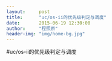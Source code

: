```yaml
---
layout:     post
title:      "uc/os-ii的优先级判定与调度"
date:       2015-06-19 12:30:00
author:     "程照原"
header-img: "img/home-bg.jpg"
---
```

#uc/os-ii的优先级判定与调度




